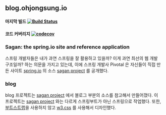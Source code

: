 ## blog.ohjongsung.io

#### 마지막 빌드 [![Build Status](https://travis-ci.org/ohjongsung/blog.svg?branch=master)](https://travis-ci.org/ohjongsung/blog)
#### 코드 커버리지 [![codecov](https://codecov.io/gh/ohjongsung/blog/branch/master/graph/badge.svg)](https://codecov.io/gh/ohjongsung/blog)

### Sagan: the spring.io site and reference application

스프링 개발자들은 내가 과연 스프링을 잘 활용하고 있을까? 이게 과연 최선의 웹 개발 구조일까? 하는 의문을 가지고 있는데, 
이에 스프링 개발사 Pivotal 은  자신들이 직접 만든 사이트 [spring.io](https://spring.io/) 의 소스 [sagan project](https://github.com/spring-io/sagan) 를 공개했다.


### blog

blog 프로젝트는 [sagan project](https://github.com/spring-io/sagan) 에서 블로그 부분의 소스를 참고해서 만들어졌다. 이 프로젝트는 
[sagan project](https://github.com/spring-io/sagan) 와는 다르게 스프링부트가 아닌 스프링으로 작업했다. 또한, 
[부트스트랩](http://bootstrapk.com/)을 사용하지 않고 [w3.css](https://www.w3schools.com/w3css/) 를 사용해서 디자인했다. 
